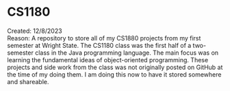 # CS1180

Created: 12/8/2023 <br> Reason: A repository to store all of my CS1880 projects from my first semester at Wright State. The CS1180 class was the first half of a two-semester class in the Java programming language. The main focus was on learning the fundamental ideas of object-oriented programming. These projects and side work from the class was not originally posted on GitHub at the time of my doing them. I am doing this now to have it stored somewhere and shareable.
